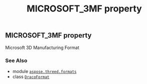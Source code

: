 ﻿---
title: MICROSOFT_3MF property
second_title: Aspose.3D for Python via .NET API References
description: 
type: docs
weight: 380
url: /python-net/aspose.threed.formats/dracoformat/microsoft_3mf/
is_root: false
---

## MICROSOFT_3MF property


Microsoft 3D Manufacturing Format

### See Also
* module [`aspose.threed.formats`](../../)
* class [`DracoFormat`](/3d/python-net/aspose.threed.formats/dracoformat)

